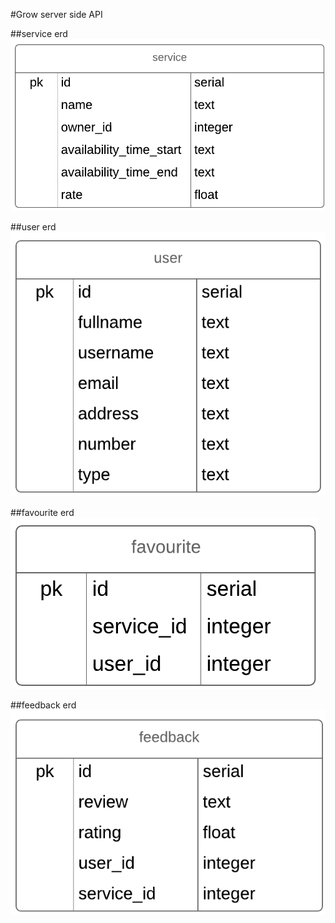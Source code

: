 #Grow server side API

##service erd
![service erd](./public/images/service.png)

##user erd
![user erd](./public/images/user.png)

##favourite erd
![user erd](./public/images/favourite.png)

##feedback erd
![user erd](./public/images/feedback.png)
